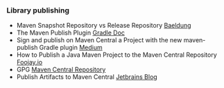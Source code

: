 ### Library publishing
- Maven Snapshot Repository vs Release Repository [Baeldung](https://www.baeldung.com/maven-snapshot-release-repository)
- The Maven Publish Plugin [Gradle Doc](https://docs.gradle.org/current/userguide/publishing_maven.html#ex-applying-the-maven-publish-plugin)
- Sign and publish on Maven Central a Project with the new maven-publish Gradle plugin [Medium](https://medium.com/@nmauti/sign-and-publish-on-maven-central-a-project-with-the-new-maven-publish-gradle-plugin-22a72a4bfd4b)
- How to Publish a Java Maven Project to the Maven Central Repository [Foojay.io](https://foojay.io/today/how-to-publish-a-java-maven-project-to-the-maven-central-repository/)
- GPG [Maven Central Repository](https://central.sonatype.org/publish/requirements/gpg/)
- Publish Artifacts to Maven Central [Jetbrains Blog](https://www.jetbrains.com/help/space/publish-artifacts-to-maven-central.html)

